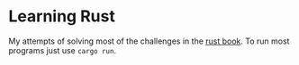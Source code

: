 # Learning Rust

My attempts of solving most of the challenges in the [rust book](https://doc.rust-lang.org/stable/book/). To run most programs just use `cargo run`.
